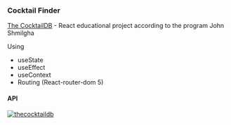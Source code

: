 ### Cocktail Finder

[The CocktailDB](https://cocktails-finder-react-app.netlify.app) - React educational project according to the program John Shmilgha

Using

- useState
- useEffect
- useContext
- Routing (React-router-dom 5)

#### API

[![thecocktaildb](https://www.thecocktaildb.com/images/logo.png)](https://www.thecocktaildb.com/api.php)
